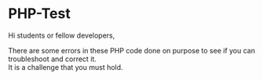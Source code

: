 # PHP-Test

Hi students or fellow developers,

There are some errors in these PHP code done on purpose to see if you can troubleshoot and correct it.  
It is a challenge that you must hold. 
